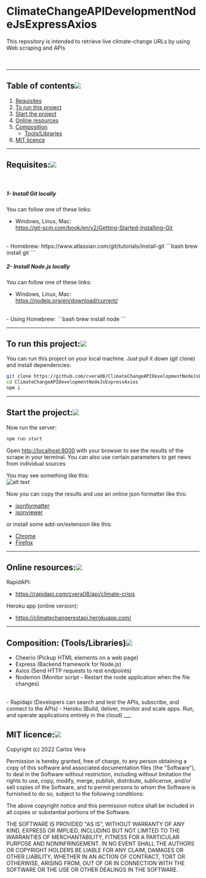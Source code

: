 # ClimateChangeAPIDevelopmentNodeJsExpressAxios
This repository is intended to retrieve live climate-change URLs by using Web scraping and APIs  
<br/>
<br/>

___

## Table of contents[![](https://i.ibb.co/2kHmnLX/image.png)](#table-of-contents)
1. [Requisites](#requisites)
2. [To run this project](#to-run-this-project)
3. [Start the project](#start-the-project)
4. [Online resources](#online-resources)
5. [Composition](#composition-toolslibraries)
   - [Tools/Libraries](#composition-toolslibraries)
6. [MIT licence](#mit-licence)

___

## Requisites:[![](https://i.ibb.co/2kHmnLX/image.png)](#requisites)
<br/>

##### 1- Install Git locally
You can follow one of these links:  

- Windows, Linux, Mac:  
https://git-scm.com/book/en/v2/Getting-Started-Installing-Git  
<br/>
- Homebrew:  
https://www.atlassian.com/git/tutorials/install-git
```bash
brew install git
```

<br/>

##### 2- Install Node.js locally
You can follow one of these links:  

- Windows, Linux, Mac:  
https://nodejs.org/en/download/current/  
<br/>
- Using Homebrew:  
```bash
brew install node
```

___



## To run this project:[![](https://i.ibb.co/2kHmnLX/image.png)](#run-project)

You can run this project on your local machine. Just pull it down (git clone) and install dependencies:

```bash
git clone https://github.com/cvera08/ClimateChangeAPIDevelopmentNodeJsExpressAxios.git
cd ClimateChangeAPIDevelopmentNodeJsExpressAxios
npm i
```


___

## Start the project:[![](https://i.ibb.co/2kHmnLX/image.png)](#start)

Now run the server:

```bash
npm run start
```

Open [http://localhost:8000](http://localhost:8000) with your browser to see the results of the scrape in your terminal. You can also use certain parameters to get news from individual sources

You may see something like this:  
![alt text](https://i.ibb.co/mTSSXCn/localhost-8000.png)

Now you can copy the results and use an online json formatter like this: 
- [jsonformatter](https://jsonformatter.curiousconcept.com/#)
- [jsonviewer](http://jsonviewer.stack.hu/)

or install some add-on/extension like this: 
- [Chrome](https://chrome.google.com/webstore/detail/json-viewer/gbmdgpbipfallnflgajpaliibnhdgobh?hl=es)
- [Firefox](https://addons.mozilla.org/es/firefox/addon/jsonview/)

___

## Online resources:[![](https://i.ibb.co/2kHmnLX/image.png)](#online)

RapidAPI:
- https://rapidapi.com/cvera08/api/climate-crisis

Heroku app (online version):
- https://climatechangerestapi.herokuapp.com/



___

## Composition: (Tools/Libraries)[![](https://i.ibb.co/2kHmnLX/image.png)](#composition)


- Cheerio (Pickup HTML elements on a web page)  
- Express (Backend framework for Node.js)  
- Axios (Send HTTP requests to rest endpoints)  
- Nodemon (Monitor script - Restart the node application when the file changes)  
<br>
- Rapidapi (Developers can search and test the APIs, subscribe, and connect to the APIs)
- Heroku (Build, deliver, monitor and scale apps. Run, and operate applications entirely in the cloud)
___

## MIT licence:[![](https://i.ibb.co/2kHmnLX/image.png)](#MIT)

Copyright (c) 2022 Carlos Vera

Permission is hereby granted, free of charge, to any person obtaining a copy of this software and associated documentation files (the "Software"), to deal in the Software without restriction, including without limitation the rights to use, copy, modify, merge, publish, distribute, sublicense, and/or sell copies of the Software, and to permit persons to whom the Software is furnished to do so, subject to the following conditions:

The above copyright notice and this permission notice shall be included in all copies or substantial portions of the Software.

THE SOFTWARE IS PROVIDED "AS IS", WITHOUT WARRANTY OF ANY KIND, EXPRESS OR IMPLIED, INCLUDING BUT NOT LIMITED TO THE WARRANTIES OF MERCHANTABILITY, FITNESS FOR A PARTICULAR PURPOSE AND NONINFRINGEMENT. IN NO EVENT SHALL THE AUTHORS OR COPYRIGHT HOLDERS BE LIABLE FOR ANY CLAIM, DAMAGES OR OTHER LIABILITY, WHETHER IN AN ACTION OF CONTRACT, TORT OR OTHERWISE, ARISING FROM, OUT OF OR IN CONNECTION WITH THE SOFTWARE OR THE USE OR OTHER DEALINGS IN THE SOFTWARE.


